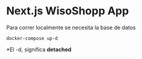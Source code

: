 # Next.js WisoShopp App
Para correr localmente se necesita la base de datos

```
docker-compose up-d

```

*El -d, significa __detached__